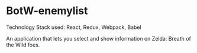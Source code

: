 # BotW-enemylist

Technology Stack used: React, Redux, Webpack, Babel

An application that lets you select and show information on Zelda: Breath of the Wild foes.